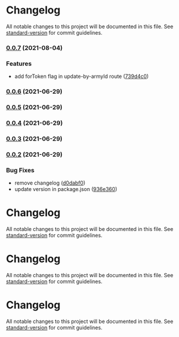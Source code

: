 # Changelog

All notable changes to this project will be documented in this file. See [standard-version](https://github.com/conventional-changelog/standard-version) for commit guidelines.

### [0.0.7](https://gitlab.com/yesodot/selenium/blueomek/users-service/compare/v0.0.6...v0.0.7) (2021-08-04)


### Features

* add forToken flag in update-by-armyId route ([739d4c0](https://gitlab.com/yesodot/selenium/blueomek/users-service/commit/739d4c08b82a25a83552d3107632542034cae2f1))

### [0.0.6](https://gitlab.com/yesodot/selenium/blueomek/users-service/compare/v0.0.5...v0.0.6) (2021-06-29)

### [0.0.5](https://gitlab.com/yesodot/selenium/blueomek/users-service/compare/v0.0.4...v0.0.5) (2021-06-29)

### [0.0.4](https://gitlab.com/yesodot/selenium/blueomek/users-service/compare/v0.0.3...v0.0.4) (2021-06-29)

### [0.0.3](https://gitlab.com/yesodot/selenium/blueomek/users-service/compare/v0.0.2...v0.0.3) (2021-06-29)

### [0.0.2](https://gitlab.com/yesodot/selenium/blueomek/users-service/compare/v0.0.1...v0.0.2) (2021-06-29)


### Bug Fixes

* remove changelog ([d0dabf0](https://gitlab.com/yesodot/selenium/blueomek/users-service/commit/d0dabf0a1057e441d1ff53c6d8ad720d6c0fb626))
* update version in package.json ([936e360](https://gitlab.com/yesodot/selenium/blueomek/users-service/commit/936e360d92b46ce40b5a121f277e1dc0145f888c))

# Changelog

All notable changes to this project will be documented in this file. See [standard-version](https://github.com/conventional-changelog/standard-version) for commit guidelines.

# Changelog

All notable changes to this project will be documented in this file. See [standard-version](https://github.com/conventional-changelog/standard-version) for commit guidelines.

# Changelog

All notable changes to this project will be documented in this file. See [standard-version](https://github.com/conventional-changelog/standard-version) for commit guidelines.
